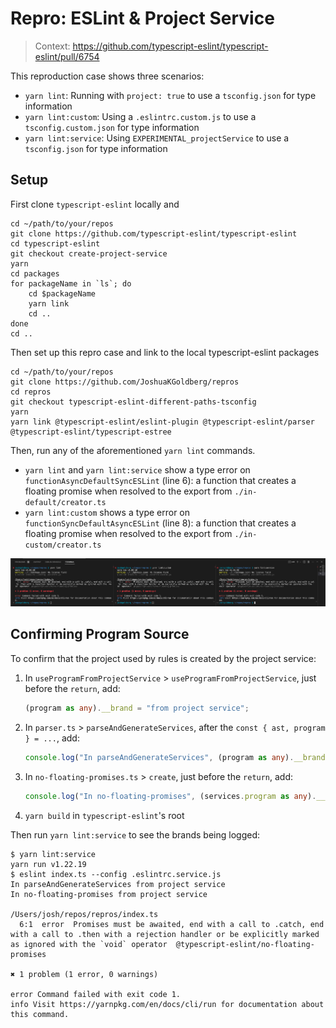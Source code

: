 # Repro: ESLint & Project Service

> Context: https://github.com/typescript-eslint/typescript-eslint/pull/6754

This reproduction case shows three scenarios:

- `yarn lint`: Running with `project: true` to use a `tsconfig.json` for type information
- `yarn lint:custom`: Using a `.eslintrc.custom.js` to use a `tsconfig.custom.json` for type information
- `yarn lint:service`: Using `EXPERIMENTAL_projectService` to use a `tsconfig.json` for type information

## Setup

First clone `typescript-eslint` locally and

```shell
cd ~/path/to/your/repos
git clone https://github.com/typescript-eslint/typescript-eslint
cd typescript-eslint
git checkout create-project-service
yarn
cd packages
for packageName in `ls`; do
    cd $packageName
    yarn link
    cd ..
done
cd ..
```

Then set up this repro case and link to the local typescript-eslint packages

```shell
cd ~/path/to/your/repos
git clone https://github.com/JoshuaKGoldberg/repros
cd repros
git checkout typescript-eslint-different-paths-tsconfig
yarn
yarn link @typescript-eslint/eslint-plugin @typescript-eslint/parser @typescript-eslint/typescript-estree
```

Then, run any of the aforementioned `yarn lint` commands.

- `yarn lint` and `yarn lint:service` show a type error on `functionAsyncDefaultSyncESLint` (line 6): a function that creates a floating promise when resolved to the export from `./in-default/creator.ts`
- `yarn lint:custom` shows a type error on `functionSyncDefaultAsyncESLint` (line 8): a function that creates a floating promise when resolved to the export from `./in-custom/creator.ts`

![Screenshot showing those three commands with the expected line numbers of errors](terminal.png)

## Confirming Program Source

To confirm that the project used by rules is created by the project service:

1. In `useProgramFromProjectService` > `useProgramFromProjectService`, just before the `return`, add:
   ```ts
   (program as any).__brand = "from project service";
   ```
1. In `parser.ts` > `parseAndGenerateServices`, after the `const { ast, program } = ...`, add:
   ```ts
   console.log("In parseAndGenerateServices", (program as any).__brand);
   ```
1. In `no-floating-promises.ts` > `create`, just before the `return`, add:
   ```ts
   console.log("In no-floating-promises", (services.program as any).__brand);
   ```
1. `yarn build` in `typescript-eslint`'s root

Then run `yarn lint:service` to see the brands being logged:

```shell
$ yarn lint:service
yarn run v1.22.19
$ eslint index.ts --config .eslintrc.service.js
In parseAndGenerateServices from project service
In no-floating-promises from project service

/Users/josh/repos/repros/index.ts
  6:1  error  Promises must be awaited, end with a call to .catch, end with a call to .then with a rejection handler or be explicitly marked as ignored with the `void` operator  @typescript-eslint/no-floating-promises

✖ 1 problem (1 error, 0 warnings)

error Command failed with exit code 1.
info Visit https://yarnpkg.com/en/docs/cli/run for documentation about this command.
```
